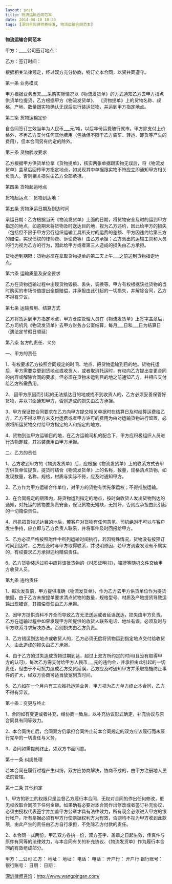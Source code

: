 ```yaml
---
layout: post
title: 物流运输合同范本
date: 2014-04-10 18:30
tags: [深圳合同律师费标准, 物流运输合同范本]
---
```

<strong>物流运输合同范本</strong>

甲方：____公司签订地点：

乙方：签订时间：

根据相关法律规定，经过双方充分协商，特订立本合同，以资共同遵守。

第一条 业务模式

甲方根据业务当天___采购实际情况以《物流发货单》的方式通知乙方去甲方指点供货单位提货，乙方根据甲方《物流发货单》， 《货物提单》上的货物名称、规格、产地、数量跟实物确认无误后进行装运货物，并运到甲方指定地点。

第二条 货物运输定价

自合同签订生效当年为人民币___元/吨，以后年份运费随行就市。甲方除支付上价格外，不再乙方支付任何其他费用（包括但不限于乙方装车、转运、卸货等产生的费用），但本合同另有约定的除外。

第三条 货物验收要求

乙方根据甲方供货单位拿《货物提单》，核实两张单据跟实物无误后，将《物流发货单》盖章后回传甲方指定地点，如发现其中单据跟实物不符应立即通知甲方相关负责人，否则相关损失由乙方全部承担。

第四条 货物起运地点

货物起运点：
货物到达地：

第五条 货物承运日期及到达时间

承运日期：乙方根据当天《物流发货单》上面的日期，将货物安全及时的运到甲方指定的地点，如逾期未将货物及时送达目的地，视为乙方违约，因此给甲方的损失（包括但不限于甲方另行组织运输工具所支付的运费的差额、甲方因违约给第三方的赔偿，实现债权的律师费、诉讼费等）由乙方承担；乙方派出的运输工具和人员的行为视为乙方的行为，因此给甲方或者第三人造成的损失由乙方承担。

货物运到期限：货物必须在拿取货物提单的第二天上午___之前送到货物指定地点。

第六条 运输质量及安全要求

乙方在货物运输过程中出现货物毁损、丢失，调换等。甲方有权根据该批货物的当时购买的市场价值提出全额赔偿，并承担由此引起的一切损失，并解除合同，乙方不得有异议。

第七条 运输费用、结算方式

乙方将货运到甲方指定地点，甲方仓库管理人员在《物流发货单》上签字盖章后，乙方司机凭《物流发货单》去甲方财务办公室结算，每月___日和___日为结算日（遇法定节假日顺延）

第八条 各方的责任、义务

一、甲方的责任

1、有权要求乙方按照合同规定的时间、地点、把货物运输到目的地。货物托运后，甲方需要变更到货地点或收货人，或者取消托运时，有权向乙方提出变更合同的内容或解除合同的要求。但必须在货物未运到目的地之前通知乙方，并相应支付给乙方所需费用。

2、 因甲方原因而引起的无法抵达目的地或找不到收货人的，乙方必须妥善保管好货物，并以书面通知甲方，否则造成的损失由乙方承担。

3、甲方保证按合同要求在乙方向甲方提交相关单据时在结算日及时结算运费给乙方，乙方不得以甲方未支付运费或者甲方许可的费用为由对运输货物进行留置，必须将所运货物交付给甲方指定的人和指定的地方。

4、货物到达甲方运输目的地，在乙方运输司机的配合下，甲方应积极组织人员进行货物卸载，其吊装费用由甲方承担。

二、乙方的责任

1、乙方收到甲方的《物流发货单》后，应根据《物流发货单》上的联系方式去甲方供货单位提货，提货时结合《物流发货单》上的名称，数量，规格清点货物，如发现数量，名称，规格，材质与实际不符，应及时通知甲方。

2、乙方作为甲方运输合作单位，对甲方的货物有优先承运权；不得推脱运输。

3、在合同规定的期限内，将货物运到指定的地点，按时向收货人发出货物到达的通知，对托运的货物要负责安全，保证货物无短缺，无损坏，否则应承担由此引起的一切赔偿责任。

4、司机把货物送达目的地后，若客户对货物有任何意见，司机绝对不可以与客户发生争持，应立即与乙方负责人联系，并将事件及时回报给甲方。

5、乙方必须严格按照附件中所列运输时间执行，若因特殊情况，货物没有按预订时间到达时，乙方应及时与甲方取得联系，并说明原因，若甲方调查发现有不属实的，有权要求乙方承担违约赔偿责任。

6、乙方货物装运过程中应将该批货物的《材质证明书》，铭牌等随机文件交给甲方收货人员。

第九条 违约责任

1、每次发货前，甲方提供准确《物流发货单》，作为乙方去甲方供货单位作为提货依据，由于乙方未按提单要求清点货物的数量，规格型号、材质及产地提货导致运输出现错误，其赔偿责任由乙方承担。

2、因甲方提供资料不齐全而导致乙方无法送达或者延误送达，损失由甲方负责。乙方在运输过程中如果发现甲方所提供的收货人联系电话、地址有误，必须及时与甲方联系寻求解决办法。否则损失由乙方负责。

3、乙方错运到达地点或收货人的，乙方必须无偿将货物运到指定地点交付给收货人，由此造成的损失由乙方承担。

4、由于乙方的过失造成货物过期到达，超过上双方所约定的时间(且没有取得甲方的认可)，每次乙方需支付给甲方人民币___元的违约金，并承担由此引起的一切责任，但由于不可抗力造成乙方交货延误，乙方应及时通知甲方并采取措施防止事件的扩大，经双方协商可适当放宽到货时间。

5、乙方如在一个月内有三次推托运输业务，甲方视为乙方单方终止本合同，乙方不得有异议。

第十条：变更与终止

1、合同如有变更或者补充，经协商一致后，以补充协议形式确定，补充协议与原合同具有同等效力。

2、本合同终止后，合同双方仍承担合同终止前本合同规定的双方应该履行而未履行完毕的一切责任与义务。

3、合同如需提前终止，须双方书面同意。

第十一条 纠纷处理

若本合同在履行过程产生纠纷，双方应协商解决，协商不成的，由甲方注册地人民法院管辖。

第十二条 其他约定

1、甲方的职工的权限只是监督乙方履行本合同，无权对合同的作出任何修改，更无权收取合同项下任何金额。如果确有必要对本合同作出修改或者签订补充协议，必须由授权代表签字并加盖甲方公章才具有法律效力，所有现金必须进入甲方的银行帐户，所有票据必须有甲方行使票据权利方为有效，否则均不视为甲方收到此款项，由此产生的责任由乙方自行承担，不免除乙方付款的责任。

2、本合同一式两份，甲乙双方各执一份，双方签字、盖章之日起生效，传真件与原件有同等的法律效力，与本合同有关的补充协议、《物流发货单》作为履行本合同的有效组成部分。

甲方：__公司 乙方：
地址： 地址：
电话： 电话：
开户行： 开户行
银行账号： 银行账号：
日期： 日期：

<a href="http://www.wangpingan.com/">深圳律师咨询</a>：<a href="http://www.wangpingan.com/">http://www.wangpingan.com/</a>

